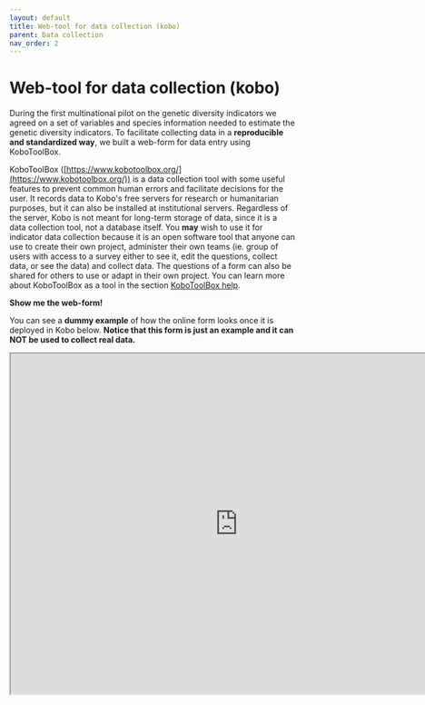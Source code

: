 ```yaml
---
layout: default
title: Web-tool for data collection (kobo)
parent: Data collection
nav_order: 2
---
```


# Web-tool for data collection (kobo)

During the first multinational pilot on the genetic diversity indicators we agreed on a set of variables and species information needed to estimate the genetic diversity indicators. To facilitate collecting data in a **reproducible and standardized way**, we built a web-form for data entry using KoboToolBox. 

KoboToolBox ([https://www.kobotoolbox.org/](https://www.kobotoolbox.org/)) is a data collection tool with some useful features to prevent common human errors and facilitate decisions for the user. It records data to Kobo's free servers for research or humanitarian purposes, but it can also be installed at institutional servers. Regardless of the server, Kobo is not meant for long-term storage of data, since it is a data collection tool, not a database itself. You **may** wish to use it for indicator data collection because it is an open software tool that anyone can use to create their own project, administer their own teams (ie. group of users with access to a survey either to see it, edit the questions, collect data, or see the data) and collect data. The questions of a form can also be shared for others to use or adapt in their own project. You can learn more about KoboToolBox as a tool in the section [KoboToolBox help](https://aliciamstt.github.io/guidelines-genetic-diversity-indicators/docs/5_Data_collection/Kobo_toolbox_help.html#kobotoolbox-help).

**Show me the web-form!**

You can see a **dummy example** of how the online form looks once it is deployed in Kobo below. **Notice that this form is just an example and it can NOT be used to collect real data.**

<iframe width="800" height="600" src=https://ee.kobotoolbox.org/i/qWUkdzj3 ></iframe>
